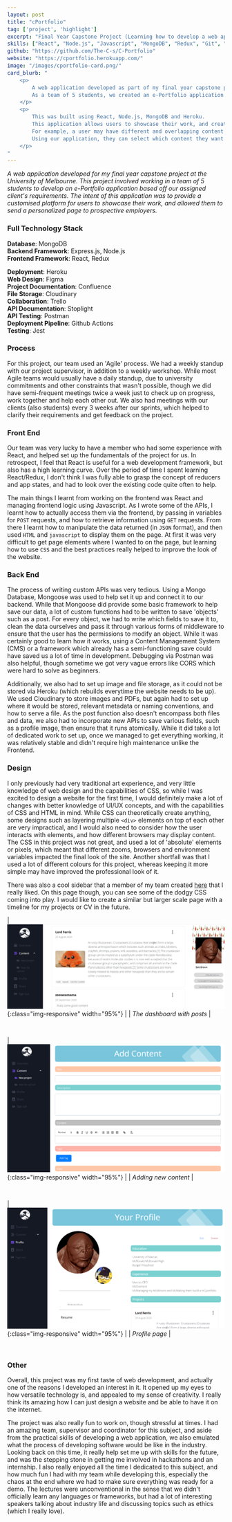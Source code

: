 ```yaml
---
layout: post
title: "cPortfolio"
tag: ['project', 'highlight']
excerpt: "Final Year Capstone Project (Learning how to develop a web application)"
skills: ["React", "Node.js", "Javascript", "MongoDB", "Redux", "Git", "SASS", "CSS", "HTML"]
github: "https://github.com/The-C-s/C-Portfolio"
website: "https://cportfolio.herokuapp.com/"
image: "/images/cportfolio-card.png/"
card_blurb: "
    <p>
        A web application developed as part of my final year capstone project. 
        As a team of 5 students, we created an e-Portfolio application based on our assigned client's requirements. 
    </p>
    <p>
        This was built using React, Node.js, MongoDB and Heroku. 
        This application allows users to showcase their work, and create customised pages that can be sent to an employer based on their requirements. 
        For example, a user may have different and overlapping content for a hospitality and office resume. 
        Using our application, they can select which content they want displayed, and send a unique link to different employers. 
    </p>
"
---  
```

*A web application developed for my final year capstone project at the University of Melbourne. This project involved working in a team of 5 students to develop an e-Portfolio application based off our assigned client's requirements. The intent of this application was to provide a customised platform for users to showcase their work, and allowed them to send a personalized page to prospective employers.* 

### Full Technology Stack 

**Database**: MongoDB   
**Backend Framework**: Express.js, Node.js      
**Frontend Framework**: React, Redux    

**Deployment**: Heroku   
**Web Design**: Figma     
**Project Documentation**: Confluence   
**File Storage**: Cloudinary    
**Collaboration**: Trello     
**API Documentation**: Stoplight   
**API Testing**: Postman   
**Deployment Pipeline**: Github Actions     
**Testing**: Jest    

### Process 
For this project, our team used an 'Agile' process. We had a weekly standup with our project supervisor, in addition to a weekly workshop. While most Agile teams would usually have a daily standup, due to university commitments and other constraints that wasn't possible, though we did have semi-frequent meetings twice a week just to check up on progress, work together and help each other out. We also had meetings with our clients (also students) every 3 weeks after our sprints, which helped to clarify their requirements and get feedback on the project. 

### Front End 
Our team was very lucky to have a member who had some experience with React, and helped set up the fundamentals of the project for us. In retrospect, I feel that React is useful for a web development framework, but also has a high learning curve. Over the period of time I spent learning React/Redux, I don't think I was fully able to grasp the concept of reducers and app states, and had to look over the existing code quite often to help. 

The main things I learnt from working on the frontend was React and managing frontend logic using Javascript. As I wrote some of the APIs, I learnt how to actually access them via the frontend, by passing in variables for `POST` requests, and how to retrieve information using `GET` requests. From there I learnt how to manipulate the data returned (in `JSON` format), and then used `HTML` and `javascript` to display them on the page. At first it was very difficult to get page elements where I wanted to on the page, but learning how to use `CSS` and the best practices really helped to improve the look of the website. 

### Back End 
The process of writing custom APIs was very tedious. Using a Mongo Database, Mongoose was used to help set it up and connect it to our backend. While that Mongoose did provide some basic framework to help save our data, a lot of custom functions had to be written to save 'objects' such as a post. For every object, we had to write which fields to save it to, clean the data ourselves and pass it through various forms of middleware to ensure that the user has the permissions to modify an object. While it was certainly good to learn how it works, using a Content Management System (CMS) or a framework which already has a semi-functioning save could have saved us a lot of time in development. Debugging via Postman was also helpful, though sometime we got very vague errors like CORS which were hard to solve as beginners. 

Additionally, we also had to set up image and file storage, as it could not be stored via Heroku (which rebuilds everytime the website needs to be up). We used Cloudinary to store images and PDFs, but again had to set up where it would be stored, relevant metadata or naming conventions, and how to serve a file. As the post function also doesn't encompass both files and data, we also had to incorporate new APIs to save various fields, such as a profile image, then ensure that it runs atomically. While it did take a lot of dedicated work to set up, once we managed to get everything working, it was relatively stable and didn't require high maintenance unlike the Frontend. 

### Design 
I only previously had very traditional art experience, and very little knowledge of web design and the capabilities of CSS, so while I was excited to design a website for the first time, I would definitely make a lot of changes with better knowledge of UI/UX concepts, and with the capabilities of CSS and HTML in mind. While CSS can theoretically create anything, some designs such as layering multiple `<div>` elements on top of each other are very impractical, and I would also need to consider how the user interacts with elements, and how different browsers may display content. The CSS in this project was not great, and used a lot of 'absolute' elements or pixels, which meant that different zooms, browsers and environment variables impacted the final look of the site. Another shortfall was that I used a lot of different colours for this project, whereas keeping it more simple may have improved the professional look of it.

There was also a cool sidebar that a member of my team created [here](https://cportfolio.herokuapp.com/shared/FEDWdPSG) that I really liked. On this page though, you can see some of the dodgy CSS coming into play. I would like to create a similar but larger scale page with a timeline for my projects or CV in the future. 

|![](/images/cportfolio/cportfolio.jpg){:class="img-responsive" width="95%"} |
| *The dashboard with posts* |  

<br> 

|![](/images/cportfolio/content.PNG){:class="img-responsive" width="95%"} |
| *Adding new content* | 

<br>

|![](/images/cportfolio/profile.PNG){:class="img-responsive" width="95%"} |
| *Profile page* | 

<br>

### Other 
Overall, this project was my first taste of web development, and actually one of the reasons I developed an interest in it. It opened up my eyes to how versatile technology is, and appealed to my sense of creativity. I really think its amazing how I can just design a website and be able to have it on the internet.

The project was also really fun to work on, though stressful at times. I had an amazing team, supervisor and coordinator for this subject, and aside from the practical skills of developing a web application, we also emulated what the process of developing software would be like in the industry. Looking back on this time, it really help set me up with skills for the future, and was the stepping stone in getting me involved in hackathons and an internship. I also really enjoyed all the time I dedicated to this subject, and how much fun I had with my team while developing this, especially the chaos at the end where we had to make sure everything was ready for a demo. The lectures were unconventional in the sense that we didn't officially learn any languages or frameworks, but had a lot of interesting speakers talking about industry life and discussing topics such as ethics (which I really love).
